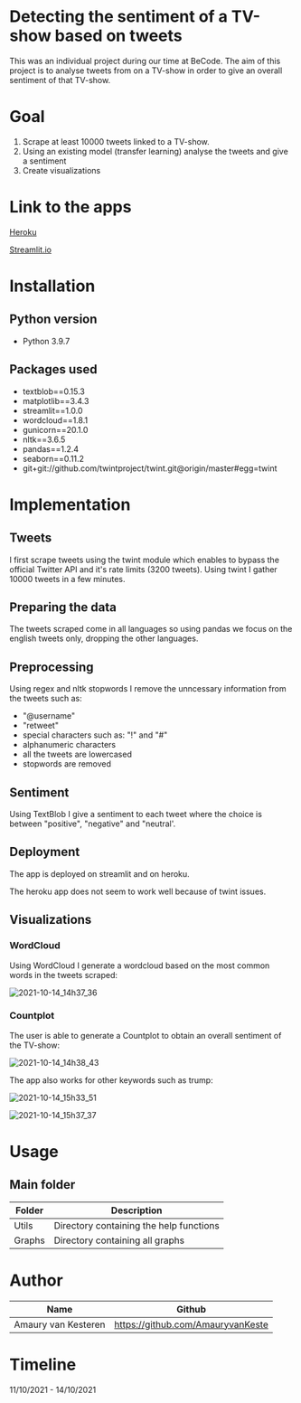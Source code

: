# Detecting the sentiment of a TV-show based on tweets
This was an individual project during our time at BeCode.
The aim of this project is to analyse tweets from on a TV-show in order to give an overall sentiment of that TV-show.
# Goal
1. Scrape at least 10000 tweets linked to a TV-show.
2. Using an existing model (transfer learning) analyse the tweets and give a sentiment
3. Create visualizations

# Link to the apps
[Heroku](https://twitter-sentiment-tv.herokuapp.com/)

[Streamlit.io](https://share.streamlit.io/amauryvankeste/tv-show-tweet-sentiment/main/app.py)

# Installation
## Python version
* Python 3.9.7

## Packages used
* textblob==0.15.3
* matplotlib==3.4.3
* streamlit==1.0.0
* wordcloud==1.8.1
* gunicorn==20.1.0
* nltk==3.6.5
* pandas==1.2.4
* seaborn==0.11.2
* git+git://github.com/twintproject/twint.git@origin/master#egg=twint

# Implementation
## Tweets
I first scrape tweets using the twint module which enables to bypass the official Twitter API and it's rate limits (3200 tweets).
Using twint I gather 10000 tweets in a few minutes.
## Preparing the data
The tweets scraped come in all languages so using pandas we focus on the english tweets only, dropping the other languages.
## Preprocessing
Using regex and nltk stopwords I remove the unncessary information from the tweets such as:
* "@username"
* "retweet"
* special characters such as: "!" and "#"
* alphanumeric characters
* all the tweets are lowercased
* stopwords are removed
## Sentiment
Using TextBlob I give a sentiment to each tweet where the choice is between "positive", "negative" and "neutral'.
## Deployment
The app is deployed on streamlit and on heroku.

The heroku app does not seem to work well because of twint issues.
## Visualizations
### WordCloud
Using WordCloud I generate a wordcloud based on the most common words in the tweets scraped:

![2021-10-14_14h37_36](https://user-images.githubusercontent.com/84380197/137319164-06ecd624-817e-475d-8038-f4ee26138782.png)

### Countplot
The user is able to generate a Countplot to obtain an overall sentiment of the TV-show:

![2021-10-14_14h38_43](https://user-images.githubusercontent.com/84380197/137319046-d3be5e3d-eb75-446a-85bd-4e709b1a970b.png)

The app also works for other keywords such as trump:

![2021-10-14_15h33_51](https://user-images.githubusercontent.com/84380197/137328857-0d3d30d5-b3d3-4084-9146-6fb78fae3782.png)


![2021-10-14_15h37_37](https://user-images.githubusercontent.com/84380197/137328863-fc138d28-69a0-458d-8c67-a063dfc569d5.png)

# Usage

## Main folder
| Folder            | Description                                                 |
|-------------------|-------------------------------------------------------------|
| Utils             | Directory containing the help functions                     |
| Graphs            | Directory containing all graphs                             |


# Author
| Name                   | Github                              |
|------------------------|-------------------------------------|
| Amaury van Kesteren    | https://github.com/AmauryvanKeste   |




# Timeline
11/10/2021 - 14/10/2021

